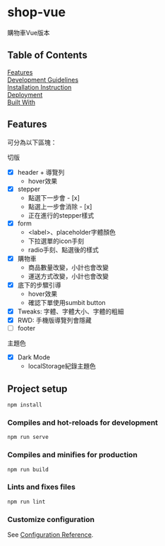 # shop-vue
購物車Vue版本


## Table of Contents
[Features](https://github.com/lienweb/alpha_shop/#features) \
[Development Guidelines](https://github.com/lienweb/alpha_shop/#development-guidelines) \
[Installation Instruction](https://github.com/lienweb/alpha_shop/#installation-instruction) \
[Deployment](https://github.com/lienweb/alpha_shop/#deployment) \
[Built With](https://github.com/lienweb/alpha_shop/#built-With)


## Features


可分為以下區塊：

切版
- [x] header + 導覽列
  - hover效果
- [x] stepper
  - 點選下一步會 - [x]
  - 點選上一步會消除 - [x]
  - 正在進行的stepper樣式
- [x] form
  - \<label>、placeholder字體顏色
  - 下拉選單的icon手刻
  - radio手刻、點選後的樣式
- [x] 購物車
  - 商品數量改變，小計也會改變
  - 運送方式改變，小計也會改變
- [x] 底下的步驟引導
  - hover效果
  - 確認下單使用sumbit button
- [x] Tweaks: 字體、字體大小、字體的粗細
- [x] RWD: 手機版導覽列會隱藏
- [ ] footer

主題色
- [x] Dark Mode
  - localStorage紀錄主題色



## Project setup
```
npm install
```

### Compiles and hot-reloads for development
```
npm run serve
```

### Compiles and minifies for production
```
npm run build
```

### Lints and fixes files
```
npm run lint
```

### Customize configuration
See [Configuration Reference](https://cli.vuejs.org/config/).
